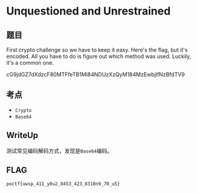 # Unquestioned and Unrestrained

## 题目

First crypto challenge so we have to keep it easy. Here's the flag, but it's encoded. All you have to do is figure out which method was used. Luckily, it's a common one.

cG9jdGZ7dXdzcF80MTFfeTB1Ml84NDUzXzQyM184MzEwbjlfNzBfdTV9


## 考点

- `Crypto`
- `Base64`


## WriteUp

测试常见编码解码方式，发现是`Base64`编码。

## FLAG

```plain
poctf{uwsp_411_y0u2_8453_423_8310n9_70_u5}
```
